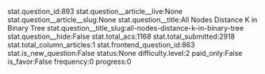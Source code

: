 stat.question_id:893
stat.question__article__live:None
stat.question__article__slug:None
stat.question__title:All Nodes Distance K in Binary Tree
stat.question__title_slug:all-nodes-distance-k-in-binary-tree
stat.question__hide:False
stat.total_acs:1168
stat.total_submitted:2918
stat.total_column_articles:1
stat.frontend_question_id:863
stat.is_new_question:False
status:None
difficulty.level:2
paid_only:False
is_favor:False
frequency:0
progress:0
